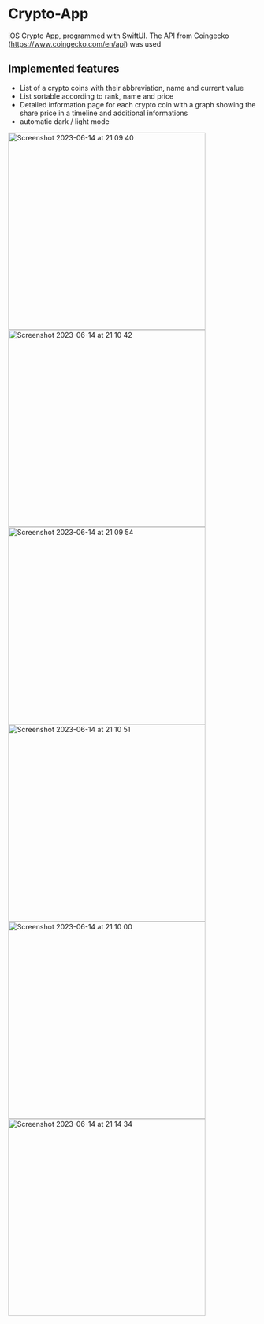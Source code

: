 # Crypto-App
iOS Crypto App, programmed with SwiftUI. The API from Coingecko (https://www.coingecko.com/en/api) was used


## Implemented features
- List of a crypto coins with their abbreviation, name and current value
- List sortable according to rank, name and price
- Detailed information page for each crypto coin with a graph showing the share price in a timeline and additional informations
- automatic dark / light mode


<img width="400" alt="Screenshot 2023-06-14 at 21 09 40" src="https://github.com/janwaelti98/Crypto-App/assets/79445035/c8b2c765-6193-4a40-96a2-2aba4cc873d6">
<img width="400" alt="Screenshot 2023-06-14 at 21 10 42" src="https://github.com/janwaelti98/Crypto-App/assets/79445035/75b34cdf-da1e-4c90-957b-3a36528ae708">
<img width="400" alt="Screenshot 2023-06-14 at 21 09 54" src="https://github.com/janwaelti98/Crypto-App/assets/79445035/0daf56be-7fdd-4793-b6a4-5a99ed624d6a">
<img width="400" alt="Screenshot 2023-06-14 at 21 10 51" src="https://github.com/janwaelti98/Crypto-App/assets/79445035/95cb918b-277d-4ed5-9fb5-4d31e92fcfa2">
<img width="400" alt="Screenshot 2023-06-14 at 21 10 00" src="https://github.com/janwaelti98/Crypto-App/assets/79445035/a9119301-d533-4e62-a39f-8ec3c25899a6">
<img width="400" alt="Screenshot 2023-06-14 at 21 14 34" src="https://github.com/janwaelti98/Crypto-App/assets/79445035/e955a99d-71c5-470f-aa4d-fcbb024e7de2">

